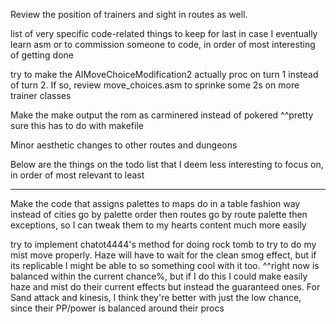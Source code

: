 

Review the position of trainers and sight in routes as well.

list of very specific code-related things to keep for last in case I eventually learn asm or to commission someone to code, in order of most interesting of getting done


try to make the AIMoveChoiceModification2 actually proc on turn 1 instead of turn 2. If so, review move_choices.asm to sprinke some 2s on more trainer classes


Make the make output the rom as carminered instead of pokered
^^pretty sure this has to do with makefile


Minor aesthetic changes to other routes and dungeons


Below are the things on the todo list that I deem less interesting to focus on, in order of most relevant to least
__________________________________________________________________________

Make the code that assigns palettes to maps do in a table fashion way instead of cities go by palette order then routes go by route palette then exceptions, so I can tweak them to my hearts content much more easily


try to implement chatot4444's method for doing rock tomb to try to do my mist move properly. Haze will have to wait for the clean smog effect, but if its replicable I might be able to so something cool with it too.
^^right now is balanced within the current chance%, but if I do this I could make easily haze and mist do their current effects but instead the guaranteed ones. For Sand attack and kinesis, I think they're better with just the low chance, since their PP/power is balanced around their procs


